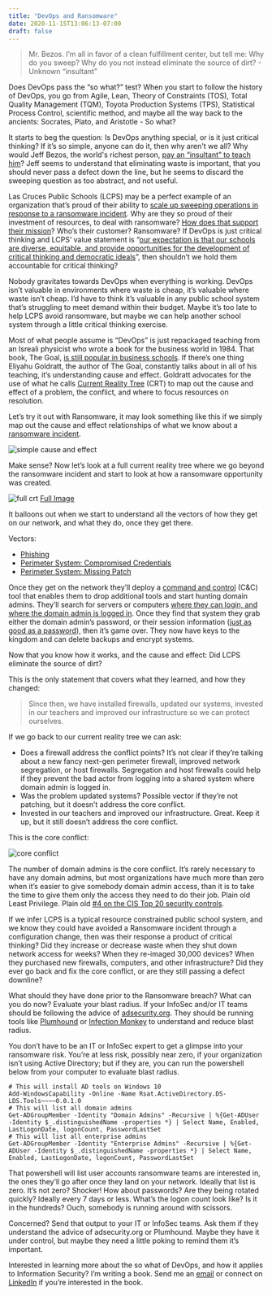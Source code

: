 ```yaml
---
title: "DevOps and Ransomware"
date: 2020-11-15T13:06:13-07:00
draft: false
---
```


> Mr. Bezos. I’m all in favor of a clean fulfillment center, but tell me: Why do you sweep? Why do you not instead eliminate the source of dirt? - Unknown “insultant”

Does DevOps pass the “so what?” test? When you start to follow the history of DevOps, you go from Agile, Lean, Theory of Constraints (TOS), Total Quality Management (TQM), Toyota Production Systems (TPS), Statistical Process Control, scientific method, and maybe all the way back to the ancients: Socrates, Plato, and Aristotle - So what?

It starts to beg the question: Is DevOps anything special, or is it just critical thinking? If it’s so simple, anyone can do it, then why aren't we all? Why would Jeff Bezos, the world's richest person, [pay an “insultant” to teach him](https://youtu.be/O4MtQGRIIuA?t=1250)? Jeff seems to understand that eliminating waste is important, that you should never pass a defect down the line, but he seems to discard the sweeping question as too abstract, and not useful. 

Las Cruces Public Schools (LCPS) may be a perfect example of an organization that’s proud of their ability to [scale up sweeping operations in response to a ransomware incident](https://www.lcsun-news.com/story/news/education/lcps/2020/11/14/las-cruces-public-schools-what-ransomware-attack-taught-us/6296955002/). Why are they so proud of their investment of resources, to deal with ransomware? [How does that support their mission](http://www.lcps.net/district-overview/)? Who’s their customer? Ransomware? If DevOps is just critical thinking and LCPS’ value statement is “[our expectation is that our schools are diverse, equitable, and provide opportunities for the development of critical thinking and democratic ideals](http://www.lcps.net/district-overview/)”, then shouldn’t we hold them accountable for critical thinking?

Nobody gravitates towards DevOps when everything is working. DevOps isn’t valuable in environments where waste is cheap, it’s valuable where waste isn’t cheap. I’d have to think it’s valuable in any public school system that’s struggling to meet demand within their budget. Maybe it’s too late to help LCPS avoid ransomware, but maybe we can help another school system through a little critical thinking exercise.

Most of what people assume is “DevOps” is just repackaged teaching from an Isreali physicist who wrote a book for the business world in 1984. That book, The Goal, [is still popular in business schools](https://slate.com/business/2012/06/the-goal-eli-goldratts-gripping-thriller-about-operations-theory.html). If there’s one thing Eliyahu Goldratt, the author of The Goal, constantly talks about in all of his teaching, it’s understanding cause and effect. Goldratt advocates for the use of what he calls [Current Reality Tree](https://en.wikipedia.org/wiki/Current_reality_tree_(theory_of_constraints)) (CRT) to map out the cause and effect of a problem, the conflict, and where to focus resources on resolution.

Let’s try it out with Ransomware, it may look something like this if we simply map out the cause and effect relationships of what we know about a [ransomware incident](https://thedfirreport.com/2020/11/05/ryuk-speed-run-2-hours-to-ransom/).

![simple cause and effect](/20201115-crt-1.png)


Make sense? Now let’s look at a full current reality tree where we go beyond the ransomware incident and start to look at how a ransomware opportunity was created.

![full crt](/20201115-crt-2.png)
[Full Image](/20201115-crt-2.png)

It balloons out when we start to understand all the vectors of how they get on our network, and what they do, once they get there.

Vectors:
* [Phishing](https://thedfirreport.com/2020/11/05/ryuk-speed-run-2-hours-to-ransom/)
* [Perimeter System: Compromised Credentials](https://blog.malwarebytes.com/security-world/business-security-world/2018/08/protect-rdp-access-ransomware-attacks/)
* [Perimeter System: Missing Patch](https://www.bleepingcomputer.com/news/security/black-kingdom-ransomware-hacks-networks-with-pulse-vpn-flaws/)

Once they get on the network they’ll deploy a [command and control](https://www.theregister.com/2020/09/24/cobalt_strike_cisco_talos/) (C&C) tool that enables them to drop additional tools and start hunting domain admins. They’ll search for servers or computers [where they can login, and where the domain admin is logged in](https://github.com/BloodHoundAD/BloodHound). Once they find that system they grab either the domain admin’s password, or their session information ([just as good as a password](https://en.wikipedia.org/wiki/Pass_the_hash)), then it’s game over. They now have keys to the kingdom and can delete backups and encrypt systems.

Now that you know how it works, and the cause and effect: Did LCPS eliminate the source of dirt? 

This is the only statement that covers what they learned, and how they changed:

>Since then, we have installed firewalls, updated our systems, invested in our teachers and improved our infrastructure so we can protect ourselves.


If we go back to our current reality tree we can ask: 

* Does a firewall address the conflict points? It’s not clear if they’re talking about a new fancy next-gen perimeter firewall, improved network segregation, or host firewalls. Segregation and host firewalls could help if they prevent the bad actor from logging into a shared system where domain admin is logged in.
* Was the problem updated systems? Possible vector if they’re not patching, but it doesn’t address the core conflict.
* Invested in our teachers and improved our infrastructure. Great. Keep it up, but it still doesn’t address the core conflict. 


This is the core conflict:

![core conflict](/20201115-crt-3.png)

The number of domain admins is the core conflict. It’s rarely necessary to have any domain admins, but most organizations have much more than zero when it’s easier to give somebody domain admin access, than it is to take the time to give them only the access they need to do their job. Plain old Least Privilege. Plain old [#4 on the CIS Top 20 security controls](https://www.cisecurity.org/controls/controlled-use-of-administrative-privileges/).

If we infer LCPS is a typical resource constrained public school system, and we know they could have avoided a Ransomware incident through a configuration change, then was their response a product of critical thinking? Did they increase or decrease waste when they shut down network access for weeks? When they re-imaged 30,000 devices? When they purchased new firewalls, computers, and other infrastructure? Did they ever go back and fix the core conflict, or are they still passing a defect downline?

What should they have done prior to the Ransomware breach? What can you do now? Evaluate your blast radius. If your InfoSec and/or IT teams should be following the advice of [adsecurity.org](https://adsecurity.org/). They should be running tools like [Plumhound](https://github.com/PlumHound/PlumHound) or [Infection Monkey](https://www.guardicore.com/infectionmonkey/) to understand and reduce blast radius.

You don’t have to be an IT or InfoSec expert to get a glimpse into your ransomware risk. You’re at less risk, possibly near zero, if your organization isn’t using Active Directory; but if they are, you can run the powershell below from your computer to evaluate blast radius.


    # This will install AD tools on Windows 10
    Add-WindowsCapability -Online -Name Rsat.ActiveDirectory.DS-LDS.Tools~~~~0.0.1.0
    # This will list all domain admins
    Get-ADGroupMember -Identity "Domain Admins" -Recursive | %{Get-ADUser -Identity $_.distinguishedName -properties *} | Select Name, Enabled, LastLogonDate, logonCount, PasswordLastSet
    # This will list all enterprise admins
    Get-ADGroupMember -Identity "Enterprise Admins" -Recursive | %{Get-ADUser -Identity $_.distinguishedName -properties *} | Select Name, Enabled, LastLogonDate, logonCount, PasswordLastSet

That powershell will list user accounts ransomware teams are interested in, the ones they’ll go after once they land on your network. Ideally that list is zero. It’s not zero? Shocker! How about passwords? Are they being rotated quickly? Ideally every 7 days or less. What’s the logon count look like? Is it in the hundreds? Ouch, somebody is running around with scissors.

Concerned? Send that output to your IT or InfoSec teams. Ask them if they understand the advice of adsecurity.org or Plumhound. Maybe they have it under control, but maybe they need a little poking to remind them it’s important.

Interested in learning more about the so what of DevOps, and how it applies to Information Security? I’m writing a book. Send me an [email](mailto:devops.book@ericalexander.org?subject=book&body=Let%20me%20know%20when%20it's%20out) or connect on [LinkedIn](https://www.linkedin.com/in/ericalexanderorg) if you’re interested in the book. 
